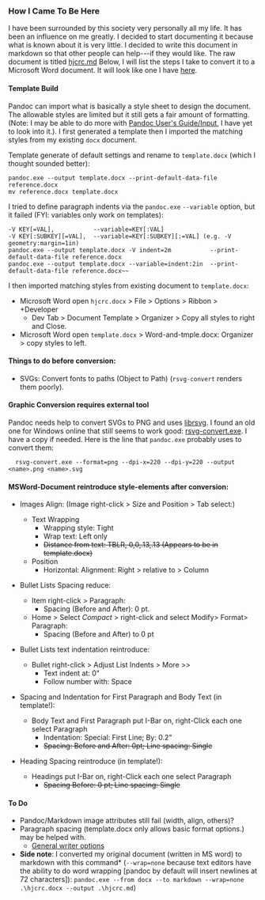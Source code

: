 ### How I Came To Be Here

I have been surrounded by this society very personally all my life. It has been an influence on me greatly. I decided to start documenting it because what is known about it is very little. I decided to write this document in markdown so that other people can help---if they would like. The raw document is titled [hjcrc.md](https://github.com/EdenWise/hjcrc/blob/main/hjcrc.md) Below, I will list the steps I take to convert it to a Microsoft Word document. It will look like one I have [here](http://tinyurl.com/hjcr1).

#### Template Build

Pandoc can import what is basically a style sheet to design the document. The allowable styles are limited but it still gets a fair amount of formatting. (Note: I may be able to do more with [Pandoc User's Guide/Input](https://pandoc.org/MANUAL.html#input), I have yet to look into it.). I first generated a template then I imported the matching styles from my existing `docx` document.

Template generate of default settings and rename to `template.docx` (which I thought sounded better):

    pandoc.exe --output template.docx --print-default-data-file reference.docx
    mv reference.docx template.docx

I tried to define paragraph indents via the `pandoc.exe` `--variable` option, but it failed (FYI: variables only work on templates):

    -V KEY[=VAL],           --variable=KEY[:VAL]
    -V KEY[:SUBKEY][=VAL],  --variable=KEY[:SUBKEY][:=VAL] (e.g. -V geometry:margin=1in)
    pandoc.exe --output template.docx -V indent=2m           --print-default-data-file reference.docx   
    pandoc.exe --output template.docx --variable=indent:2in  --print-default-data-file reference.docx~~

I then imported matching styles from existing document to `template.docx`:

* Microsoft Word open `hjcrc.docx` > File > Options > Ribbon > +Developer 
  * Dev Tab > Document Template > Organizer > Copy all styles to right and Close.
* Microsoft Word open `template.docx`  > Word-and-tmple.docx: Organizer > copy styles to left.

#### Things to do before conversion:

* SVGs: Convert fonts to paths (Object to Path) (`rsvg-convert` renders them poorly).

#### Graphic Conversion requires external tool

Pandoc needs help to convert SVGs to PNG and uses [librsvg](https://wiki.gnome.org/action/show/Projects/LibRsvg). I found an old one for Windows online that still seems to work good: [rsvg-convert.exe](https://opensourcepack.blogspot.com/2012/06/rsvg-convert-svg-image-conversion-tool.html). I have a copy if needed. Here is the line that `pandoc.exe` probably uses to convert them:

      rsvg-convert.exe --format=png --dpi-x=220 --dpi-y=220 --output <name>.png <name>.svg

#### MSWord-Document reintroduce style-elements after conversion:

* Images Align: (Image right-click > Size and Position > Tab select:)
  * Text Wrapping
    * Wrapping style:           Tight
    * Wrap text:                Left only
    * ~~Distance from text:       TBLR, 0,0,.13,.13 (Appears to be in template.docx)~~
  * Position
    * Horizontal: Alignment:    Right > relative to > Column
    
* Bullet Lists Spacing reduce:
  * Item right-click > Paragraph:
    * Spacing (Before and After): 0 pt.
  * Home > Select *Compact* > right-click and select Modify> Format> Paragraph:
    * Spacing (Before and After) to 0 pt

* Bullet Lists text indentation reintroduce:
  * Bullet right-click > Adjust List Indents > More >>
    * Text indent at:     0"
    * Follow number with: Space

* Spacing and Indentation for First Paragraph and Body Text (in template!):
  * Body Text and First Paragraph put I-Bar on, right-Click each one select Paragraph
    * Indentation:          Special: First Line; By: 0.2"
    * ~~Spacing:              Before and After: 0pt; Line spacing: Single~~

* Heading Spacing reintroduce (in template!):
  * Headings put I-Bar on, right-Click each one select Paragraph
    * ~~Spacing             Before:          0 pt; Line spacing: Single~~

#### To Do

* Pandoc/Markdown image attributes still fail (width, align, others)?
* Paragraph spacing (template.docx only allows basic format options.) may be helped with.
  * [General writer options](https://pandoc.org/MANUAL.html#general-writer-options-1)
* **Side note**: I converted my original document (written in MS word) to markdown with this command* (`--wrap=none` because text editors have the ability to do word wrapping [pandoc by default will insert newlines at 72 characters]): `pandoc.exe --from docx --to markdown --wrap=none .\hjcrc.docx --output .\hjcrc.md`)
